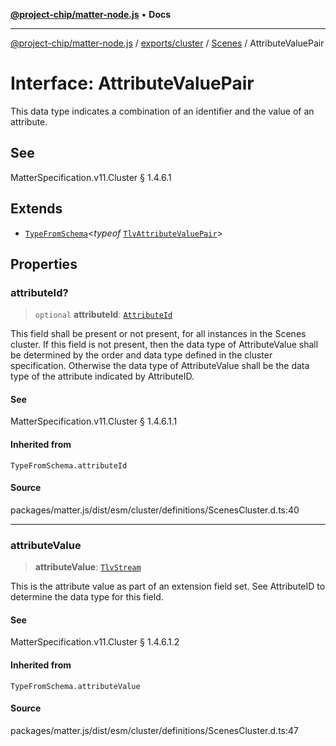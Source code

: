 [**@project-chip/matter-node.js**](../../../../../README.md) • **Docs**

***

[@project-chip/matter-node.js](../../../../../modules.md) / [exports/cluster](../../../README.md) / [Scenes](../README.md) / AttributeValuePair

# Interface: AttributeValuePair

This data type indicates a combination of an identifier and the value of an attribute.

## See

MatterSpecification.v11.Cluster § 1.4.6.1

## Extends

- [`TypeFromSchema`](../../../../tlv/README.md#typefromschemas)\<*typeof* [`TlvAttributeValuePair`](../README.md#tlvattributevaluepair)\>

## Properties

### attributeId?

> `optional` **attributeId**: [`AttributeId`](../../../../datatype/README.md#attributeid)

This field shall be present or not present, for all instances in the Scenes cluster. If this field is not
present, then the data type of AttributeValue shall be determined by the order and data type defined in the
cluster specification. Otherwise the data type of AttributeValue shall be the data type of the attribute
indicated by AttributeID.

#### See

MatterSpecification.v11.Cluster § 1.4.6.1.1

#### Inherited from

`TypeFromSchema.attributeId`

#### Source

packages/matter.js/dist/esm/cluster/definitions/ScenesCluster.d.ts:40

***

### attributeValue

> **attributeValue**: [`TlvStream`](../../../../tlv/README.md#tlvstream)

This is the attribute value as part of an extension field set. See AttributeID to determine the data type
for this field.

#### See

MatterSpecification.v11.Cluster § 1.4.6.1.2

#### Inherited from

`TypeFromSchema.attributeValue`

#### Source

packages/matter.js/dist/esm/cluster/definitions/ScenesCluster.d.ts:47

